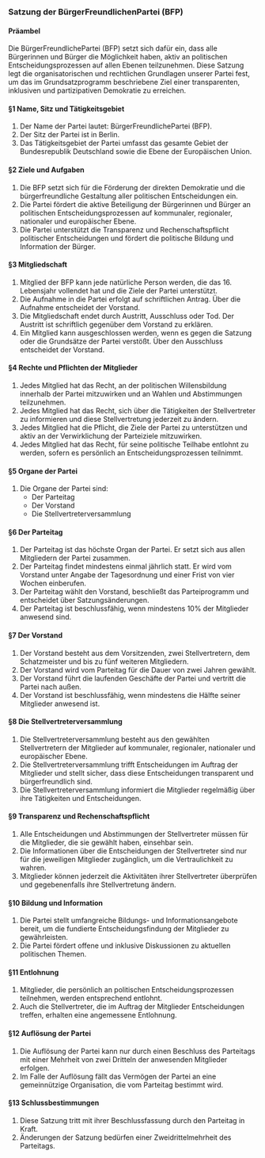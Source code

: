 ### Satzung der BürgerFreundlichenPartei (BFP)

#### Präambel

Die BürgerFreundlichePartei (BFP) setzt sich dafür ein, dass alle Bürgerinnen und Bürger die Möglichkeit haben, aktiv an politischen Entscheidungsprozessen auf allen Ebenen teilzunehmen. Diese Satzung legt die organisatorischen und rechtlichen Grundlagen unserer Partei fest, um das im Grundsatzprogramm beschriebene Ziel einer transparenten, inklusiven und partizipativen Demokratie zu erreichen.

#### §1 Name, Sitz und Tätigkeitsgebiet

1. Der Name der Partei lautet: BürgerFreundlichePartei (BFP).
2. Der Sitz der Partei ist in Berlin.
3. Das Tätigkeitsgebiet der Partei umfasst das gesamte Gebiet der Bundesrepublik Deutschland sowie die Ebene der Europäischen Union.

#### §2 Ziele und Aufgaben

1. Die BFP setzt sich für die Förderung der direkten Demokratie und die bürgerfreundliche Gestaltung aller politischen Entscheidungen ein.
2. Die Partei fördert die aktive Beteiligung der Bürgerinnen und Bürger an politischen Entscheidungsprozessen auf kommunaler, regionaler, nationaler und europäischer Ebene.
3. Die Partei unterstützt die Transparenz und Rechenschaftspflicht politischer Entscheidungen und fördert die politische Bildung und Information der Bürger.

#### §3 Mitgliedschaft

1. Mitglied der BFP kann jede natürliche Person werden, die das 16. Lebensjahr vollendet hat und die Ziele der Partei unterstützt.
2. Die Aufnahme in die Partei erfolgt auf schriftlichen Antrag. Über die Aufnahme entscheidet der Vorstand.
3. Die Mitgliedschaft endet durch Austritt, Ausschluss oder Tod. Der Austritt ist schriftlich gegenüber dem Vorstand zu erklären.
4. Ein Mitglied kann ausgeschlossen werden, wenn es gegen die Satzung oder die Grundsätze der Partei verstößt. Über den Ausschluss entscheidet der Vorstand.

#### §4 Rechte und Pflichten der Mitglieder

1. Jedes Mitglied hat das Recht, an der politischen Willensbildung innerhalb der Partei mitzuwirken und an Wahlen und Abstimmungen teilzunehmen.
2. Jedes Mitglied hat das Recht, sich über die Tätigkeiten der Stellvertreter zu informieren und diese Stellvertretung jederzeit zu ändern.
3. Jedes Mitglied hat die Pflicht, die Ziele der Partei zu unterstützen und aktiv an der Verwirklichung der Parteiziele mitzuwirken.
4. Jedes Mitglied hat das Recht, für seine politische Teilhabe entlohnt zu werden, sofern es persönlich an Entscheidungsprozessen teilnimmt.

#### §5 Organe der Partei

1. Die Organe der Partei sind:
   - Der Parteitag
   - Der Vorstand
   - Die Stellvertreterversammlung

#### §6 Der Parteitag

1. Der Parteitag ist das höchste Organ der Partei. Er setzt sich aus allen Mitgliedern der Partei zusammen.
2. Der Parteitag findet mindestens einmal jährlich statt. Er wird vom Vorstand unter Angabe der Tagesordnung und einer Frist von vier Wochen einberufen.
3. Der Parteitag wählt den Vorstand, beschließt das Parteiprogramm und entscheidet über Satzungsänderungen.
4. Der Parteitag ist beschlussfähig, wenn mindestens 10% der Mitglieder anwesend sind.

#### §7 Der Vorstand

1. Der Vorstand besteht aus dem Vorsitzenden, zwei Stellvertretern, dem Schatzmeister und bis zu fünf weiteren Mitgliedern.
2. Der Vorstand wird vom Parteitag für die Dauer von zwei Jahren gewählt.
3. Der Vorstand führt die laufenden Geschäfte der Partei und vertritt die Partei nach außen.
4. Der Vorstand ist beschlussfähig, wenn mindestens die Hälfte seiner Mitglieder anwesend ist.

#### §8 Die Stellvertreterversammlung

1. Die Stellvertreterversammlung besteht aus den gewählten Stellvertretern der Mitglieder auf kommunaler, regionaler, nationaler und europäischer Ebene.
2. Die Stellvertreterversammlung trifft Entscheidungen im Auftrag der Mitglieder und stellt sicher, dass diese Entscheidungen transparent und bürgerfreundlich sind.
3. Die Stellvertreterversammlung informiert die Mitglieder regelmäßig über ihre Tätigkeiten und Entscheidungen.

#### §9 Transparenz und Rechenschaftspflicht

1. Alle Entscheidungen und Abstimmungen der Stellvertreter müssen für die Mitglieder, die sie gewählt haben, einsehbar sein.
2. Die Informationen über die Entscheidungen der Stellvertreter sind nur für die jeweiligen Mitglieder zugänglich, um die Vertraulichkeit zu wahren.
3. Mitglieder können jederzeit die Aktivitäten ihrer Stellvertreter überprüfen und gegebenenfalls ihre Stellvertretung ändern.

#### §10 Bildung und Information

1. Die Partei stellt umfangreiche Bildungs- und Informationsangebote bereit, um die fundierte Entscheidungsfindung der Mitglieder zu gewährleisten.
2. Die Partei fördert offene und inklusive Diskussionen zu aktuellen politischen Themen.

#### §11 Entlohnung

1. Mitglieder, die persönlich an politischen Entscheidungsprozessen teilnehmen, werden entsprechend entlohnt.
2. Auch die Stellvertreter, die im Auftrag der Mitglieder Entscheidungen treffen, erhalten eine angemessene Entlohnung.

#### §12 Auflösung der Partei

1. Die Auflösung der Partei kann nur durch einen Beschluss des Parteitags mit einer Mehrheit von zwei Dritteln der anwesenden Mitglieder erfolgen.
2. Im Falle der Auflösung fällt das Vermögen der Partei an eine gemeinnützige Organisation, die vom Parteitag bestimmt wird.

#### §13 Schlussbestimmungen

1. Diese Satzung tritt mit ihrer Beschlussfassung durch den Parteitag in Kraft.
2. Änderungen der Satzung bedürfen einer Zweidrittelmehrheit des Parteitags.
